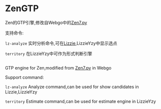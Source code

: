 # ZenGTP #

Zen的GTP引擎,修改自Webgo中的[Zen7.py](https://github.com/yzyray/Webgo/blob/master/svr/Zen7.py)

支持命令:

`lz-analyze` 实时分析命令,可在[Lizzie](https://github.com/featurecat/lizzie),LizzieYzy中显示选点 

`territory` 在LizzieYzy中可作为形式判断引擎

##

GTP engine for Zen,modified from [Zen7.py](https://github.com/yzyray/Webgo/blob/master/svr/Zen7.py) in Webgo

Support command:

`lz-analyze` Analyze command,can be used for show candidates in Lizzie,LizzieYzy

`territory` Estimate command,can be used for estimate engine in LizzieYzy
